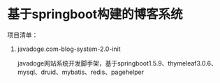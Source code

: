 # 基于springboot构建的博客系统

项目清单：

1. javadoge.com-blog-system-2.0-init
    
    javadoge网站系统开发脚手架，基于springboot1.5.9、thymeleaf3.0.6、mysql、druid、mybatis、redis、pagehelper
